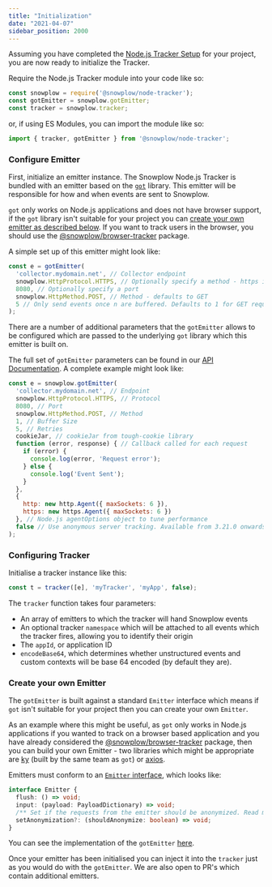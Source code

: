 ```yaml
---
title: "Initialization"
date: "2021-04-07"
sidebar_position: 2000
---
```


Assuming you have completed the [Node.js Tracker Setup](/docs/collecting-data/collecting-from-own-applications/javascript-trackers/node-js-tracker/node-js-tracker-v3/setup/index.md) for your project, you are now ready to initialize the Tracker.

Require the Node.js Tracker module into your code like so:

```javascript
const snowplow = require('@snowplow/node-tracker');
const gotEmitter = snowplow.gotEmitter;
const tracker = snowplow.tracker;
```

or, if using ES Modules, you can import the module like so:

```javascript
import { tracker, gotEmitter } from '@snowplow/node-tracker';
```

### Configure Emitter

First, initialize an emitter instance. The Snowplow Node.js Tracker is bundled with an emitter based on the [`got`](https://github.com/sindresorhus/got) library. This emitter will be responsible for how and when events are sent to Snowplow.

`got` only works on Node.js applications and does not have browser support, if the `got` library isn't suitable for your project you can [create your own emitter as described below](#create-your-own-emitter). If you want to track users in the browser, you should use the [@snowplow/browser-tracker](/docs/collecting-data/collecting-from-own-applications/javascript-trackers/web-tracker/index.md) package.

A simple set up of this emitter might look like:

```javascript
const e = gotEmitter(
  'collector.mydomain.net', // Collector endpoint
  snowplow.HttpProtocol.HTTPS, // Optionally specify a method - https is the default
  8080, // Optionally specify a port
  snowplow.HttpMethod.POST, // Method - defaults to GET
  5 // Only send events once n are buffered. Defaults to 1 for GET requests and 10 for POST requests.
);
```

There are a number of additional parameters that the `gotEmitter` allows to be configured which are passed to the underlying `got` library which this emitter is built on.

The full set of `gotEmitter` parameters can be found in our [API Documentation](http://snowplow.github.io/snowplow-javascript-tracker/docs/node-tracker/markdown/node-tracker.gotemitter). A complete example might look like:

```javascript
const e = snowplow.gotEmitter(
  'collector.mydomain.net', // Endpoint
  snowplow.HttpProtocol.HTTPS, // Protocol
  8080, // Port
  snowplow.HttpMethod.POST, // Method
  1, // Buffer Size
  5, // Retries
  cookieJar, // cookieJar from tough-cookie library
  function (error, response) { // Callback called for each request
    if (error) {
      console.log(error, 'Request error');
    } else {
      console.log('Event Sent');
    }
  },
  {
    http: new http.Agent({ maxSockets: 6 }),
    https: new https.Agent({ maxSockets: 6 })
  }, // Node.js agentOptions object to tune performance
  false // Use anonymous server tracking. Available from 3.21.0 onwards
);
```

### Configuring Tracker

Initialise a tracker instance like this:

```javascript
const t = tracker([e], 'myTracker', 'myApp', false);
```

The `tracker` function takes four parameters:

- An array of emitters to which the tracker will hand Snowplow events
- An optional tracker `namespace` which will be attached to all events which the tracker fires, allowing you to identify their origin
- The `appId`, or application ID
- `encodeBase64`, which determines whether unstructured events and custom contexts will be base 64 encoded (by default they are).

### Create your own Emitter

The `gotEmitter` is built against a standard `Emitter` interface which means if `got` isn't suitable for your project then you can create your own `Emitter`.

As an example where this might be useful, as `got` only works in Node.js applications if you wanted to track on a browser based application and you have already considered the [@snowplow/browser-tracker](/docs/collecting-data/collecting-from-own-applications/javascript-trackers/web-tracker/index.md) package, then you can build your own Emitter - two libraries which might be appropriate are [ky](https://github.com/sindresorhus/ky) (built by the same team as `got`) or [axios](https://github.com/axios/axios).

Emitters must conform to an [`Emitter` interface](https://github.com/snowplow/snowplow-javascript-tracker/blob/master/trackers/node-tracker/docs/markdown/node-tracker.emitter.md), which looks like:

```typescript
interface Emitter {
  flush: () => void;
  input: (payload: PayloadDictionary) => void;
  /** Set if the requests from the emitter should be anonymized. Read more about anonymization used at https://docs.snowplow.io/docs/collecting-data/collecting-from-own-applications/snowplow-tracker-protocol/going-deeper/http-headers/. Available from 3.21.0 onwards */
  setAnonymization?: (shouldAnonymize: boolean) => void;
}
```

You can see the implementation of the `gotEmitter` [here](https://github.com/snowplow/snowplow-javascript-tracker/blob/master/trackers/node-tracker/src/got_emitter.ts).

Once your emitter has been initialised you can inject it into the `tracker` just as you would do with the `gotEmitter`. We are also open to PR's which contain additional emitters.
